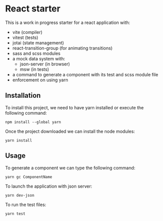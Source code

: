 # React starter

This is a work in progress starter for a react application with:

- vite (compiler)
- vitest (tests)
- jotai (state management)
- react-transition-group (for animating transitions)
- sass and scss modules
- a mock data system with:
  - json-server (in browser)
  - msw (in tests)
- a command to generate a component with its test and scss module file
- enforcement on using yarn

## Installation

To install this project, we need to have yarn installed or execute the following command:

```
npm install --global yarn
```

Once the project downloaded we can install the node modules:

```
yarn install
```

## Usage

To generate a component we can type the following command:

```
yarn gc ComponentName
```

To launch the application with json server:

```
yarn dev-json
```

To run the test files:

```
yarn test
```
